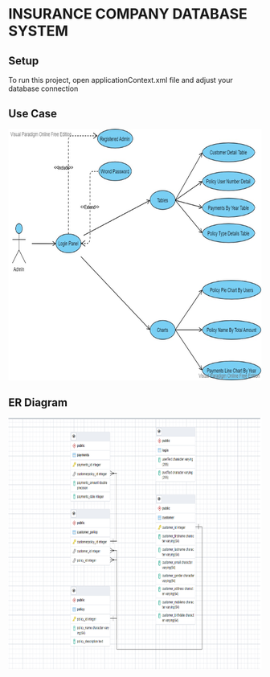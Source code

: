 # INSURANCE COMPANY DATABASE SYSTEM


## Setup
To run this project, open applicationContext.xml file and adjust your database connection



## Use Case

<img src="https://github.com/KaanGunturk/FinalProject/blob/master/images/UseCase.jpg" width="1000" height="500">

## ER Diagram

<img src="https://github.com/KaanGunturk/FinalProject/blob/master/images/Er%20Diagram.png" width="1000" height="500">

